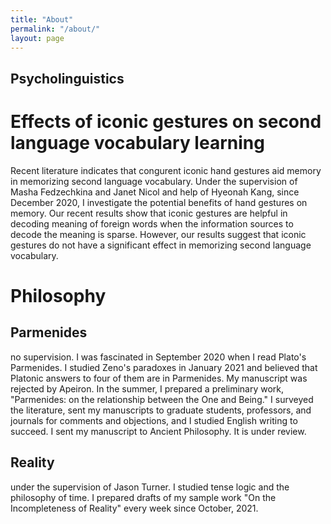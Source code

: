 ```yaml
---
title: "About"
permalink: "/about/"
layout: page
---
```

## Psycholinguistics
# Effects of iconic gestures on second language vocabulary learning
Recent literature indicates that congurent iconic hand gestures aid memory in memorizing second language vocabulary. Under the supervision of Masha Fedzechkina and Janet Nicol and help of Hyeonah Kang, since December 2020, I investigate the potential benefits of hand gestures on memory. Our recent results show that iconic gestures are helpful in decoding meaning of foreign words when the information sources to decode the meaning is sparse. However, our results suggest that iconic gestures do not have a significant effect in memorizing second language vocabulary.
# Philosophy
## Parmenides
no supervision. I was fascinated in September 2020 when I read Plato's Parmenides. I studied Zeno's paradoxes in January 2021 and believed that Platonic answers to four of them are in Parmenides. My manuscript was rejected by Apeiron. In the summer, I prepared a preliminary work, "Parmenides: on the relationship between the One and Being." I surveyed the literature, sent my manuscripts to graduate students, professors, and journals for comments and objections, and I studied English writing to succeed. I sent my manuscript to Ancient Philosophy. It is under review.
## Reality
under the supervision of Jason Turner. I studied tense logic and the philosophy of time. I prepared drafts of my sample work "On the Incompleteness of Reality" every week since October, 2021.

